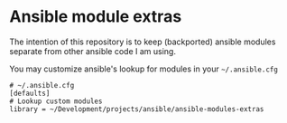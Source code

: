 # Ansible module extras

The intention of this repository is to keep (backported) ansible modules separate from other
ansible code I am using.

You may customize ansible's lookup for modules in your `~/.ansible.cfg`

```
# ~/.ansible.cfg
[defaults]
# Lookup custom modules
library = ~/Development/projects/ansible/ansible-modules-extras
```
